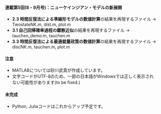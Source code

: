 #### 連載第5回(8・9月号)：ニューケインジアン・モデルの新展開

* **2.3 時間反復法による準線形モデルの数値計算**の結果を再現するファイル -> TwostateNK.m, dist.m, plot.m
* **3.1 自己回帰確率過程の離散近似**の結果を再現するファイル -> tauchen_demo.m, tauchen.m
* **3.3 時間反復法による最適裁量政策の数値計算**の結果を再現するファイル -> discNK.m, tauchen.m, plot.m

#### 注意
* MATLABについては砂川武貴が作成しています。
* 文字コードがUTF-8のため、一部の日本語がWindowsでは正しく表示されない可能性があります(to be fixed.)
<!--* Juliaについては鈴木徳馬が作成しています。-->
#### 未完成
* Python, Juliaコードはこれからアップ予定です。

